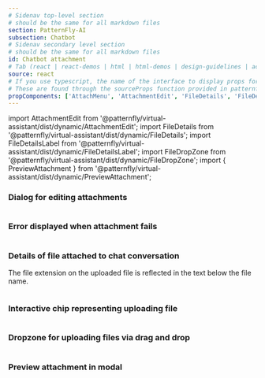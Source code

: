 ```yaml
---
# Sidenav top-level section
# should be the same for all markdown files
section: PatternFly-AI
subsection: Chatbot
# Sidenav secondary level section
# should be the same for all markdown files
id: Chatbot attachment
# Tab (react | react-demos | html | html-demos | design-guidelines | accessibility)
source: react
# If you use typescript, the name of the interface to display props for
# These are found through the sourceProps function provided in patternfly-docs.source.js
propComponents: ['AttachMenu', 'AttachmentEdit', 'FileDetails', 'FileDetailsLabel', 'FileDropZone', 'PreviewAttachment']
---
```


import AttachmentEdit from '@patternfly/virtual-assistant/dist/dynamic/AttachmentEdit';
import FileDetails from '@patternfly/virtual-assistant/dist/dynamic/FileDetails';
import FileDetailsLabel from '@patternfly/virtual-assistant/dist/dynamic/FileDetailsLabel';
import FileDropZone from '@patternfly/virtual-assistant/dist/dynamic/FileDropZone';
import { PreviewAttachment } from '@patternfly/virtual-assistant/dist/dynamic/PreviewAttachment';

### Dialog for editing attachments

```js file="./AttachmentEdit.tsx"

```

### Error displayed when attachment fails

```js file="./AttachmentError.tsx"

```

### Details of file attached to chat conversation

The file extension on the uploaded file is reflected in the text below the file name.

```js file="./FileDetails.tsx"

```

### Interactive chip representing uploading file

```js file="./FileDetailsLabel.tsx"

```

### Dropzone for uploading files via drag and drop

```js file="./FileDropZone.tsx"

```

### Preview attachment in modal

```js file="./PreviewAttachment.tsx"

```
